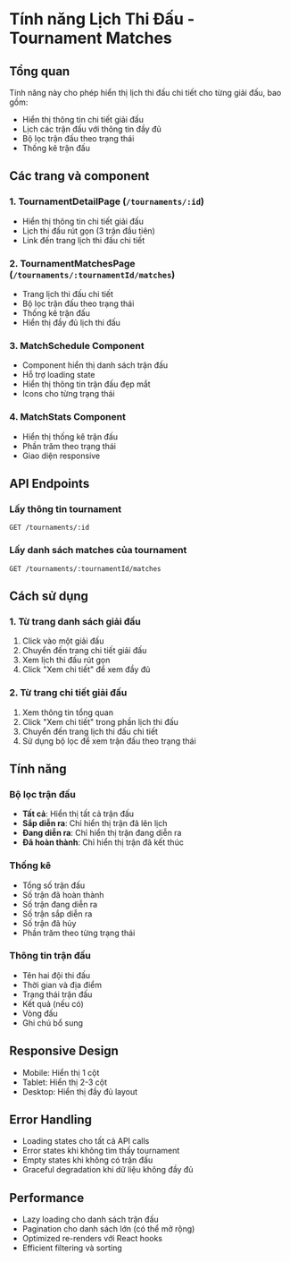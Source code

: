 # Tính năng Lịch Thi Đấu - Tournament Matches

## Tổng quan

Tính năng này cho phép hiển thị lịch thi đấu chi tiết cho từng giải đấu, bao gồm:
- Hiển thị thông tin chi tiết giải đấu
- Lịch các trận đấu với thông tin đầy đủ
- Bộ lọc trận đấu theo trạng thái
- Thống kê trận đấu

## Các trang và component

### 1. TournamentDetailPage (`/tournaments/:id`)
- Hiển thị thông tin chi tiết giải đấu
- Lịch thi đấu rút gọn (3 trận đầu tiên)
- Link đến trang lịch thi đấu chi tiết

### 2. TournamentMatchesPage (`/tournaments/:tournamentId/matches`)
- Trang lịch thi đấu chi tiết
- Bộ lọc trận đấu theo trạng thái
- Thống kê trận đấu
- Hiển thị đầy đủ lịch thi đấu

### 3. MatchSchedule Component
- Component hiển thị danh sách trận đấu
- Hỗ trợ loading state
- Hiển thị thông tin trận đấu đẹp mắt
- Icons cho từng trạng thái

### 4. MatchStats Component
- Hiển thị thống kê trận đấu
- Phần trăm theo trạng thái
- Giao diện responsive

## API Endpoints

### Lấy thông tin tournament
```
GET /tournaments/:id
```

### Lấy danh sách matches của tournament
```
GET /tournaments/:tournamentId/matches
```

## Cách sử dụng

### 1. Từ trang danh sách giải đấu
1. Click vào một giải đấu
2. Chuyển đến trang chi tiết giải đấu
3. Xem lịch thi đấu rút gọn
4. Click "Xem chi tiết" để xem đầy đủ

### 2. Từ trang chi tiết giải đấu
1. Xem thông tin tổng quan
2. Click "Xem chi tiết" trong phần lịch thi đấu
3. Chuyển đến trang lịch thi đấu chi tiết
4. Sử dụng bộ lọc để xem trận đấu theo trạng thái

## Tính năng

### Bộ lọc trận đấu
- **Tất cả**: Hiển thị tất cả trận đấu
- **Sắp diễn ra**: Chỉ hiển thị trận đã lên lịch
- **Đang diễn ra**: Chỉ hiển thị trận đang diễn ra
- **Đã hoàn thành**: Chỉ hiển thị trận đã kết thúc

### Thống kê
- Tổng số trận đấu
- Số trận đã hoàn thành
- Số trận đang diễn ra
- Số trận sắp diễn ra
- Số trận đã hủy
- Phần trăm theo từng trạng thái

### Thông tin trận đấu
- Tên hai đội thi đấu
- Thời gian và địa điểm
- Trạng thái trận đấu
- Kết quả (nếu có)
- Vòng đấu
- Ghi chú bổ sung

## Responsive Design

- Mobile: Hiển thị 1 cột
- Tablet: Hiển thị 2-3 cột
- Desktop: Hiển thị đầy đủ layout

## Error Handling

- Loading states cho tất cả API calls
- Error states khi không tìm thấy tournament
- Empty states khi không có trận đấu
- Graceful degradation khi dữ liệu không đầy đủ

## Performance

- Lazy loading cho danh sách trận đấu
- Pagination cho danh sách lớn (có thể mở rộng)
- Optimized re-renders với React hooks
- Efficient filtering và sorting 